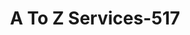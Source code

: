 ---
f_zip-code: 32751
f_state-code: FL
title: A To Z Services-517
f_phone: 407-478-0526
f_city-only: Maitland
f_address: 429 E Kennedy Blvd Maitland
f_location-unique-id: '517'
slug: a-to-z-services-517
updated-on: '2024-05-30T13:46:58.046Z'
created-on: '2024-05-30T13:36:59.803Z'
published-on: '2024-05-30T13:54:32.469Z'
f_city-state: cms/city/maitland-fl.md
f_company: cms/company/a-to-z-services.md
f_state: cms/state/florida.md
layout: '[payday-loan].html'
tags: payday-loan
---